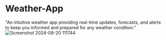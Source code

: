 # Weather-App
"An intuitive weather app providing real-time updates, forecasts, and alerts to keep you informed and prepared for any weather condition."
![Screenshot 2024-08-20 111744](https://github.com/user-attachments/assets/6692e276-1ec8-41de-aef8-6d07b0e76b17)
